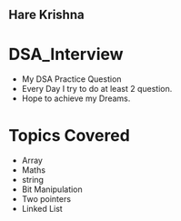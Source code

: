 ## Hare Krishna

# DSA_Interview

- My DSA Practice Question
- Every Day I try to do at least 2 question.
- Hope to achieve my Dreams.

# Topics Covered

- Array
- Maths
- string
- Bit Manipulation
- Two pointers
- Linked List
